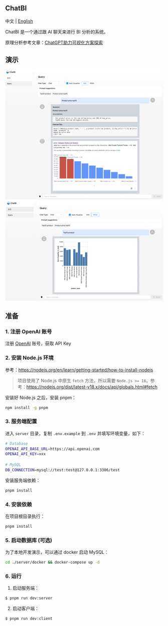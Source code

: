 ## ChatBI

中文 | [English](README.en.md)

ChatBI 是一个通过跟 AI 聊天来进行 BI 分析的系统。

原理分析参考文章：[ChatGPT助力可视化方案探索](https://zhuanlan.zhihu.com/p/631013261)

## 演示

![ava](./demos/ava.png)
![vega](./demos/vega.png)

## 准备

### 1. 注册 OpenAI 账号

注册 [OpenAI](https://openai.com/) 账号，获取 API Key

### 2. 安装 Node.js 环境

参考：https://nodejs.org/en/learn/getting-started/how-to-install-nodejs

> 项目使用了 Node.js 中原生 `fetch` 方法，所以需要 `Node.js >= 18`，参考：https://nodejs.org/dist/latest-v18.x/docs/api/globals.html#fetch

安装好 Node.js 之后，安装 pnpm：

```bash
npm install -g pnpm
```

### 3. 服务端配置


进入 `server` 目录，复制 `.env.example` 到 `.env` 并填写环境变量，如下：
  
```bash
# Database
OPENAI_API_BASE_URL=https://api.openai.com
OPENAI_API_KEY=xxx

# MySQL
DB_CONNECTION=mysql://test:test@127.0.0.1:3306/test
```

安装服务端依赖：

```bash
pnpm install
```

### 4. 安装依赖

在项目根目录执行：
  
```bash
pnpm install
```

### 5. 启动数据库 (可选)

为了本地开发演示，可以通过 docker 启动 MySQL：

```bash
cd ./server/docker && docker-compose up -d
```

### 6. 运行

1. 启动服务端：

```bash
$ pnpm run dev:server
```

2. 启动客户端：

```bash
$ pnpm run dev:client
```
